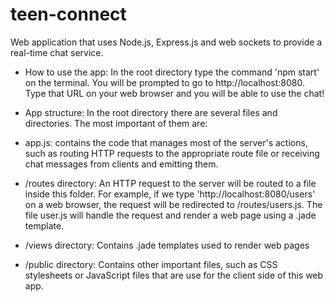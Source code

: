 # teen-connect
Web application that uses Node.js, Express.js and web sockets to provide a real-time chat service.


 * How to use the app:
In the root directory type the command 'npm start' on the terminal. You will be prompted to go to http://localhost:8080. Type that URL on your web browser and you will be able to use the chat!


 * App structure:
In the root directory there are several files and directories. The most important of them are:
  * app.js:
    contains the code that manages most of the server's actions, such as routing HTTP requests to the appropriate route file or receiving chat messages from clients and emitting them.

  * /routes directory:
    An HTTP request to the server will be routed to a file inside this folder. For example, if we type 'http://localhost:8080/users' on a web browser, the request will be redirected to /routes/users.js. The file user.js will handle the request and render a web page using a .jade template.
    
  * /views directory:
    Contains .jade templates used to render web pages
  
  * /public directory:
    Contains other important files, such as CSS stylesheets or JavaScript files that are use for the client side of this web app.
